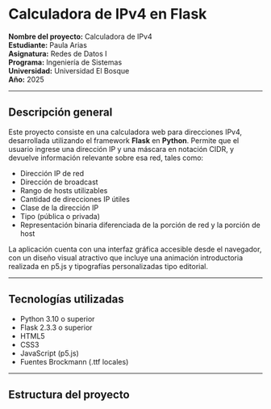 # Calculadora de IPv4 en Flask

**Nombre del proyecto:** Calculadora de IPv4  
**Estudiante:** Paula Arias  
**Asignatura:** Redes de Datos I  
**Programa:** Ingeniería de Sistemas  
**Universidad:** Universidad El Bosque  
**Año:** 2025

---

## Descripción general

Este proyecto consiste en una calculadora web para direcciones IPv4, desarrollada utilizando el framework **Flask** en **Python**. Permite que el usuario ingrese una dirección IP y una máscara en notación CIDR, y devuelve información relevante sobre esa red, tales como:

- Dirección IP de red
- Dirección de broadcast
- Rango de hosts utilizables
- Cantidad de direcciones IP útiles
- Clase de la dirección IP
- Tipo (pública o privada)
- Representación binaria diferenciada de la porción de red y la porción de host

La aplicación cuenta con una interfaz gráfica accesible desde el navegador, con un diseño visual atractivo que incluye una animación introductoria realizada en p5.js y tipografías personalizadas tipo editorial.

---

## Tecnologías utilizadas

- Python 3.10 o superior
- Flask 2.3.3 o superior
- HTML5
- CSS3
- JavaScript (p5.js)
- Fuentes Brockmann (.ttf locales)

---

## Estructura del proyecto


